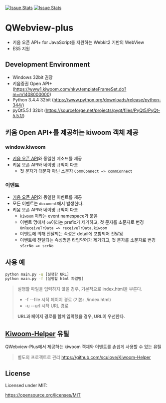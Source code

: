 [![Issue Stats](http://issuestats.com/github/sculove/QWebview-plus/badge/pr?style=flat)](http://issuestats.com/github/sculove/QWebview-plus)
[![Issue Stats](http://issuestats.com/github/sculove/QWebview-plus/badge/issue?style=flat)](http://issuestats.com/github/sculove/QWebview-plus)


# QWebview-plus
 - 키움 오픈 API+ for JavaScript를 지원하는 Webkit2 기반의 WebView
 - ES5 지원

## Development Environment
 - Windows 32bit 권장
 - 키움증권 Open API+ (https://www1.kiwoom.com/nkw.templateFrameSet.do?m=m1408000000)
 - Python 3.4.4 32bit (https://www.python.org/downloads/release/python-344/)
 - pyQt5.5.1 32bit (https://sourceforge.net/projects/pyqt/files/PyQt5/PyQt-5.5.1/)

## 키움 Open API+를 제공하는 kiwoom 객체 제공

### window.kiwoom
 - [키움 오픈 API](https://download.kiwoom.com/web/openapi/kiwoom_openapi_plus_devguide_ver_1.1.pdf)와 동일한 메소드를 제공
 - 키움 오픈 API와 네이밍 규칙이 다름
    - 첫 문자가 대문자 아닌 소문자 `CommConnect => commConnect`

### 이벤트
 - [키움 오픈 API](https://download.kiwoom.com/web/openapi/kiwoom_openapi_plus_devguide_ver_1.1.pdf)와 동일한 이벤트를 제공
 - 모든 이벤트는 `document`에서 발생한다.
 - 키움 오픈 API와 네이밍 규칙이 다름
    - `kiwoom` 이라는 event namespace가 붙음
    - 이벤트 명에서 `on`이라는 prefix가 제거하고, 첫 문자를 소문자로 변경 `OnReceiveTrData => receiveTrData.kiwoom`
    - 이벤트에 의해 전달되는 속성은 detail에 포함되어 전달됨
    - 이벤트에 전달되는 속성명은 타입약어가 제거되고, 첫 문자를 소문자로 변경 `sScrNo => scrNo`

## 사용 예
```bash
python main.py -u [실행항 URL]
python main.py -f [실행할 html 파일명]
```
> 실행할 파일을 입력하지 않을 경우, 기본적으로 index.html을 부른다.
>
> - -f --file 시작 페이지 경로 (기본: ./index.html)
> - -u --url 시작 URL 경로
>
> **URL과 페이지 경로를 함께 입력했을 경우, URL이 우선한다.**

## [Kiwoom-Helper](https://github.com/sculove/Kiwoom-Helper) 유틸
QWebview-Plus에서 제공하는 kiwoom 객체와 이벤트를 손쉽게 사용할 수 있는 유틸
> 별도의 프로젝트로 관리 https://github.com/sculove/Kiwoom-Helper

## License
Licensed under MIT:

https://opensource.org/licenses/MIT
